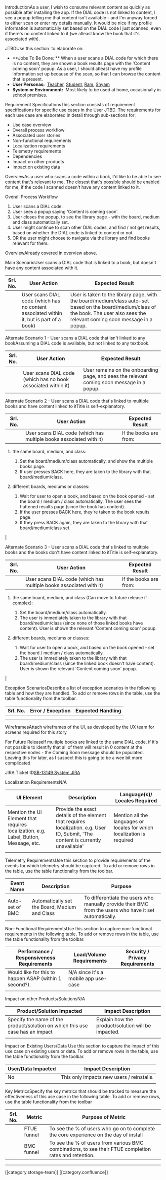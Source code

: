 

IntroductionAs a user, I wish to consume relevant content as quickly as possible after installing the app. If the DIAL code is not linked to content, I see a popup telling me that content isn't available - and I'm anyway forced to either scan or enter my details manually. It would be nice if my profile information is automatically set based on the DIAL code I just scanned, even if there's no content linked to it (we atleast know the book that it's associated with).

JTBDUse this section  to elaborate on:


*  **Jobs To Be Done: ** When a user scans a DIAL code for which there is no content, they are shown a book results page with the 'Content coming soon' popup. As a user, I should atleast have my profile information set up because of the scan, so that I can browse the content that is present.
*  **User Personas:**  [Teacher](https://project-sunbird.atlassian.net/wiki/spaces/PRD/pages/1030127844/User+Personas+India+public+school+education#UserPersonas(Indiapublicschooleducation)-Teacher), [Student](https://project-sunbird.atlassian.net/wiki/spaces/PRD/pages/1030127844/User+Personas+India+public+school+education#UserPersonas(Indiapublicschooleducation)-Student), [Ram](https://project-sunbird.atlassian.net/wiki/spaces/PRD/pages/1030127844/User+Personas+India+public+school+education#UserPersonas(Indiapublicschooleducation)-Ram), [Shyam](https://project-sunbird.atlassian.net/wiki/spaces/PRD/pages/1030127844/User+Personas+India+public+school+education#UserPersonas(Indiapublicschooleducation)-Shyam)
*  **System or Environment:**  Most likely to be used at home, occasionally in school premises.

Requirement SpecificationsThis section consists of requirement specifications for specific use cases in the User JTBD. The requirements for each use case are elaborated in detail through sub-sections for:


* Use case overview
* Overall process workflow
* Associated user stories 
* Non-functional requirements
* Localization requirements  
* Telemetry requirements
* Dependencies
* Impact on other products
* Impact on existing data  

OverviewAs a user who scans a code within a book, I'd like to be able to see content that's relevant to me. The closest that's possible should be enabled for me, if the code I scanned doesn't have any content linked to it.

Overall Process Workflow
1. User scans a DIAL code.
1. User sees a popup saying 'Content is coming soon'.
1. User closes the popup, to see the library page - with the board, medium and class automatically set.
1. User might continue to scan other DIAL codes, and find / not get results, based on whether the DIAL code is linked to content or not.
1. OR the user might choose to navigate via the library and find books relevant for them.



OverviewAlready covered in overview above.

Main ScenarioUser scans a DIAL code that is linked to a book, but doesn't have any content associated with it.



| Srl. No. | User Action | Expected Result | 
|  --- |  --- |  --- | 
|  | User scans DIAL code (which has no content associated within it, but is part of a book) | User is taken to the library page, with the board/medium/class auto-set based on the board/medium/class of the book. The user also sees the relevant coming soon message in a popup. | 

Alternate Scenario 1 - User scans a DIAL code that isn't linked to any bookAssuming a DIAL code is available, but not linked to any textbook.



| Srl. No. | User Action | Expected Result | 
|  --- |  --- |  --- | 
|  | User scans DIAL code (which has no book associated within it) | User remains on the onboarding page, and sees the relevant coming soon message in a popup. | 

Alternate Scenario 2 - User scans a DIAL code that's linked to multiple books and have content linked to itTitle is self-explanatory.



| Srl. No. | User Action | Expected Result | 
|  --- |  --- |  --- | 
|  | User scans DIAL code (which has multiple books associated with it) | If the books are from:
1. the same board, medium, and class:
    1. Set the board/medium/class automatically, and show the multiple books page.
    1. If user presses BACK here, they are taken to the library with that board/medium/class.

    
1. different boards, mediums or classes:
    1. Wait for user to open a book, and based on the book opened - set the board / medium / class automatically. The user sees the flattened results page (since the book has content).
    1. If the user presses BACK here, they're taken to the book results page.
    1. If they press BACK again, they are taken to the library with that board/medium/class set.

    

 | 

Alternate Scenario 3 - User scans a DIAL code that's linked to multiple books and the books don't have content linked to itTitle is self-explanatory.



| Srl. No. | User Action | Expected Result | 
|  --- |  --- |  --- | 
|  | User scans DIAL code (which has multiple books associated with it) | If the books are from:
1. the same board, medium, and class (Can move to future release if complex):
    1. Set the board/medium/class automatically.
    1. The user is immediately taken to the library with that board/medium/class (since none of those linked books have content). User is shown the relevant 'Content coming soon' popup.

    
1. different boards, mediums or classes:
    1. Wait for user to open a book, and based on the book opened - set the board / medium / class automatically.
    1. The user is immediately taken to the library with that board/medium/class (since the linked book doesn't have content). User is shown the relevant 'Content coming soon' popup.

    

 | 

Exception ScenariosDescribe a list of exception scenarios in the following table and how they are handled. To add or remove rows in the table, use the table functionality from the toolbar.   



| Srl. No. | Error / Exception | Expected Handling | 
|  --- |  --- |  --- | 
|  |  |  | 
|  |  |  | 

WireframesAttach wireframes of the UI, as developed by the UX team for screens required for this story    

For Future ReleaseIf multiple books are linked to the same DIAL code, if it's not possible to identify that all of them will result in 0 content at the respective nodes - the Coming Soon message should be populated. Leaving this for later, as I suspect this is going to be a wee bit more complicated.

JIRA Ticket ID[SB-13149 System JIRA](https:///browse/SB-13149)

Localization RequirementsN/A



| UI Element | Description | Language(s)/ Locales Required | 
|  --- |  --- |  --- | 
| Mention the UI Element that requires localization. e.g. Label, Button, Message, etc.  | Provide the exact details of the element that requires localization. e.g. User ID, Submit, 'The content is currently unavailable'  | Mention all the languages or locales for which localization is required  | 
|  |  |  | 



Telemetry RequirementsUse this section to provide requirements of the events for which telemetry should be captured. To add or remove rows in the table, use the table functionality from the toolbar.    



| Event Name | Description | Purpose | 
|  --- |  --- |  --- | 
| Auto-set of BMC | Automatically set the Board, Medium and Class | To differentiate the users who manually provide their BMC from the users who have it set automatically. | 



Non-Functional RequirementsUse this section to capture non-functional requirements in the following table. To add or remove rows in the table, use the table functionality from the toolbar.    



| Performance / Responsiveness Requirements | Load/Volume Requirements | Security / Privacy Requirements | 
|  --- |  --- |  --- | 
| Would like for this to happen ASAP (within 1 second?). | N/A since it's a mobile app use-case |  | 
|  |  |  | 



Impact on other Products/SolutionsN/A



| Product/Solution Impacted | Impact Description | 
|  --- |  --- | 
| Specify the name of the product/solution on which this use case has an impact  | Explain how the product/solution will be impacted. | 
|  |  | 



Impact on Existing Users/Data Use this section to capture the impact of this use case on existing users or data. To add or remove rows in the table, use the table functionality from the toolbar.    



| User/Data Impacted | Impact Description | 
|  --- |  --- | 
| No | This only impacts new users / reinstalls. | 
|  |  | 



Key MetricsSpecify the key metrics that should be tracked to measure the effectiveness of this use case in the following table. To add or remove rows, use the table functionality from the toolbar 



| Srl. No. | Metric | Purpose of Metric | 
|  --- |  --- |  --- | 
|  | FTUE funnel | To see the % of users who go on to complete the core experience on the day of install | 
|  | BMC funnel | To see the % of users from various BMC combinations, to see their FTUE completion rates and retention. | 





*****

[[category.storage-team]] 
[[category.confluence]] 

